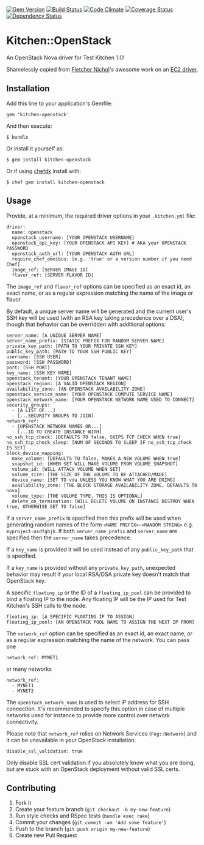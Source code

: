[![Gem Version](https://badge.fury.io/rb/kitchen-openstack.png)](http://badge.fury.io/rb/kitchen-openstack)
[![Build Status](https://travis-ci.org/test-kitchen/kitchen-openstack.png?branch=master)](https://travis-ci.org/test-kitchen/kitchen-openstack)
[![Code Climate](https://codeclimate.com/github/test-kitchen/kitchen-openstack.png)](https://codeclimate.com/github/test-kitchen/kitchen-openstack)
[![Coverage Status](https://coveralls.io/repos/test-kitchen/kitchen-openstack/badge.png)](https://coveralls.io/r/test-kitchen/kitchen-openstack)
[![Dependency Status](https://gemnasium.com/test-kitchen/kitchen-openstack.png)](https://gemnasium.com/test-kitchen/kitchen-openstack)

# Kitchen::OpenStack

An OpenStack Nova driver for Test Kitchen 1.0!

Shamelessly copied from [Fletcher Nichol](https://github.com/fnichol)'s
awesome work on an [EC2 driver](https://github.com/opscode/kitchen-ec2).

## Installation

Add this line to your application's Gemfile:

    gem 'kitchen-openstack'

And then execute:

    $ bundle

Or install it yourself as:

    $ gem install kitchen-openstack

Or if using [chefdk](https://downloads.chef.io/chef-dk) install with:

    $ chef gem install kitchen-openstack

## Usage

Provide, at a minimum, the required driver options in your `.kitchen.yml` file:

    driver:
      name: openstack
      openstack_username: [YOUR OPENSTACK USERNAME]
      openstack_api_key: [YOUR OPENSTACK API KEY] # AKA your OPENSTACK PASSWORD
      openstack_auth_url: [YOUR OPENSTACK AUTH URL]
      require_chef_omnibus: [e.g. 'true' or a version number if you need Chef]
      image_ref: [SERVER IMAGE ID]
      flavor_ref: [SERVER FLAVOR ID]

The `image_ref` and `flavor_ref` options can be specified as an exact id,
an exact name, or as a regular expression matching the name of the image or flavor.

By default, a unique server name will be generated and the current user's SSH
key will be used (with an RSA key taking precedence over a DSA), though that
behavior can be overridden with additional options:

    server_name: [A UNIQUE SERVER NAME]
    server_name_prefix: [STATIC PREFIX FOR RANDOM SERVER NAME]
    private_key_path: [PATH TO YOUR PRIVATE SSH KEY]
    public_key_path: [PATH TO YOUR SSH PUBLIC KEY]
    username: [SSH USER]
    password: [SSH PASSWORD]
    port: [SSH PORT]
    key_name: [SSH KEY NAME]
    openstack_tenant: [YOUR OPENSTACK TENANT NAME]
    openstack_region: [A VALID OPENSTACK REGION]
    availability_zone: [AN OPENSTACK AVAILABILITY ZONE]
    openstack_service_name: [YOUR OPENSTACK COMPUTE SERVICE NAME]
    openstack_network_name: [YOUR OPENSTACK NETWORK NAME USED TO CONNECT]
    security_groups:
      - [A LIST OF...]
      - [...SECURITY GROUPS TO JOIN]
    network_ref:
      - [OPENSTACK NETWORK NAMES OR...]
      - [...ID TO CREATE INSTANCE WITH]
    no_ssh_tcp_check: [DEFAULTS TO false, SKIPS TCP CHECK WHEN true]
    no_ssh_tcp_check_sleep: [NUM OF SECONDS TO SLEEP IF no_ssh_tcp_check IS SET]
    block_device_mapping:
      make_volume: [DEFAULTS TO false, MAKES A NEW VOLUME WHEN true]
      snapshot_id: [WHEN SET WILL MAKE VOLUME FROM VOLUME SNAPSHOT]
      volume_id: [WILL ATTACH VOLUME WHEN SET]
      volume_size: [THE SIZE OF THE VOLUME TO BE ATTACHED/MADE]
      device_name: [SET TO vda UNLESS YOU KNOW WHAT YOU ARE DOING]
      availability_zone: [THE BLOCK STORAGE AVAILABILITY ZONE, DEFAULTS TO nova]
      volume_type: [THE VOLUME TYPE, THIS IS OPTIONAL]
      delete_on_termination: [WILL DELETE VOLUME ON INSTANCE DESTROY WHEN true, OTHERWISE SET TO false]

If a `server_name_prefix` is specified then this prefix will be used when
generating random names of the form `<NAME PREFIX>-<RANDOM STRING>` e.g.
`myproject-asdfghjk`. If both `server_name_prefix` and `server_name` are
specified then the `server_name` takes precedence.

If a `key_name` is provided it will be used instead of any
`public_key_path` that is specified.

If a `key_name` is provided without any `private_key_path`, unexpected
behavior may result if your local RSA/DSA private key doesn't match that
OpenStack key.

A specific `floating_ip` or the ID of a `floating_ip_pool` can be provided to
bind a floating IP to the node. Any floating IP will be the IP used for
Test Kitchen's SSH calls to the node.

    floating_ip: [A SPECIFIC FLOATING IP TO ASSIGN]
    floating_ip_pool: [AN OPENSTACK POOL NAME TO ASSIGN THE NEXT IP FROM]

The `network_ref` option can be specified as an exact id, an exact name,
or as a regular expression matching the name of the network. You can pass one

    network_ref: MYNET1

or many networks

    network_ref:
      - MYNET1
      - MYNET2

The `openstack_network_name` is used to select IP address for SSH connection.
It's recommended to specify this option in case of multiple networks used for
instance to provide more control over network connectivity.

Please note that `network_ref` relies on Network Services (`Fog::Network`) and
it can be unavailable in your OpenStack installation.

    disable_ssl_validation: true

Only disable SSL cert validation if you absolutely know what you are doing,
but are stuck with an OpenStack deployment without valid SSL certs.

## Contributing

1. Fork it
2. Create your feature branch (`git checkout -b my-new-feature`)
3. Run style checks and RSpec tests (`bundle exec rake`)
4. Commit your changes (`git commit -am 'Add some feature'`)
5. Push to the branch (`git push origin my-new-feature`)
6. Create new Pull Request
